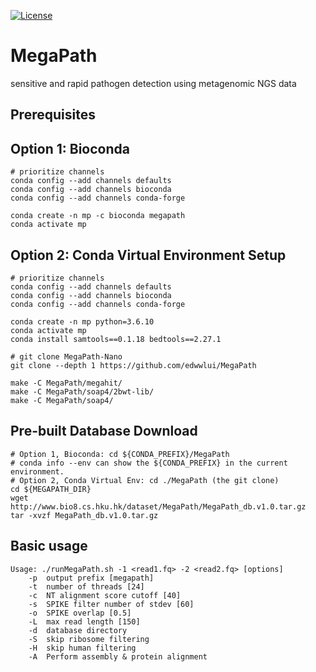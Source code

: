 [![License](https://img.shields.io/badge/License-BSD%203--Clause-blue.svg)](https://opensource.org/licenses/BSD-3-Clause)

# MegaPath
sensitive and rapid pathogen detection using metagenomic NGS data

## Prerequisites

## Option 1: Bioconda
```
# prioritize channels
conda config --add channels defaults
conda config --add channels bioconda
conda config --add channels conda-forge

conda create -n mp -c bioconda megapath
conda activate mp
```

## Option 2: Conda Virtual Environment Setup
```
# prioritize channels
conda config --add channels defaults
conda config --add channels bioconda
conda config --add channels conda-forge

conda create -n mp python=3.6.10
conda activate mp
conda install samtools==0.1.18 bedtools==2.27.1

# git clone MegaPath-Nano
git clone --depth 1 https://github.com/edwwlui/MegaPath

make -C MegaPath/megahit/
make -C MegaPath/soap4/2bwt-lib/
make -C MegaPath/soap4/
```


## Pre-built Database Download
```
# Option 1, Bioconda: cd ${CONDA_PREFIX}/MegaPath
# conda info --env can show the ${CONDA_PREFIX} in the current environment.
# Option 2, Conda Virtual Env: cd ./MegaPath (the git clone)
cd ${MEGAPATH_DIR}
wget http://www.bio8.cs.hku.hk/dataset/MegaPath/MegaPath_db.v1.0.tar.gz
tar -xvzf MegaPath_db.v1.0.tar.gz
```

## Basic usage
```
Usage: ./runMegaPath.sh -1 <read1.fq> -2 <read2.fq> [options]
    -p  output prefix [megapath]
    -t  number of threads [24]
    -c  NT alignment score cutoff [40]
    -s  SPIKE filter number of stdev [60]
    -o  SPIKE overlap [0.5]
    -L  max read length [150]
    -d  database directory
    -S  skip ribosome filtering
    -H  skip human filtering
    -A  Perform assembly & protein alignment
```
